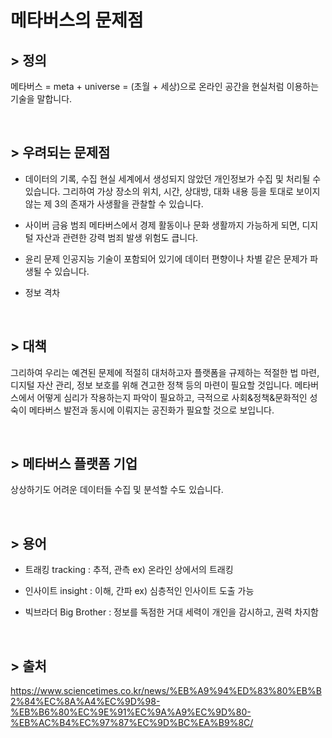 # 메타버스의 문제점


## > 정의


메타버스 = meta + universe = (초월 + 세상)으로 온라인 공간을 현실처럼 이용하는 기술을 말합니다.


<br>


## > 우려되는 문제점


- 데이터의 기록, 수집
현실 세계에서 생성되지 않았던 개인정보가 수집 및 처리될 수 있습니다. 그리하여 가상 장소의 위치, 시간, 상대방, 대화 내용 등을 토대로 보이지 않는 제 3의 존재가 사생활을 관찰할 수 있습니다.


- 사이버 금융 범죄
메타버스에서 경제 활동이나 문화 생활까지 가능하게 되면, 디지털 자산과 관련한 강력 범죄 발생 위험도 큽니다.


- 윤리 문제
인공지능 기술이 포함되어 있기에 데이터 편향이나 차별 같은 문제가 파생될 수 있습니다.


- 정보 격차


<br>


## > 대책


그리하여 우리는 예견된 문제에 적절히 대처하고자 플랫폼을 규제하는 적절한 법 마련, 디지털 자산 관리, 정보 보호를 위해 견고한 정책 등의 마련이 필요할 것입니다.
메타버스에서 어떻게 심리가 작용하는지 파악이 필요하고, 극적으로 사회&정책&문화적인 성숙이 메타버스 발전과 동시에 이뤄지는 공진화가 필요할 것으로 보입니다.


<br>


## > 메타버스 플랫폼 기업


상상하기도 어려운 데이터들 수집 및 분석할 수도 있습니다.


<br>


## > 용어


- 트래킹 tracking : 추적, 관측
  ex) 온라인 상에서의 트래킹

- 인사이트 insight : 이해, 간파
  ex) 심층적인 인사이트 도출 가능

- 빅브라더 Big Brother
  : 정보를 독점한 거대 세력이 개인을 감시하고, 권력 차지함


<br>


## > 출처
https://www.sciencetimes.co.kr/news/%EB%A9%94%ED%83%80%EB%B2%84%EC%8A%A4%EC%9D%98-%EB%B6%80%EC%9E%91%EC%9A%A9%EC%9D%80-%EB%AC%B4%EC%97%87%EC%9D%BC%EA%B9%8C/